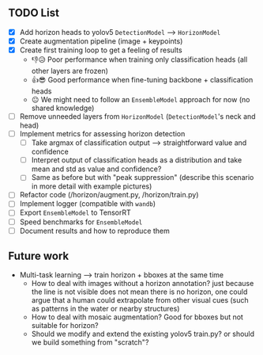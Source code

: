 ## TODO List

- [x] Add horizon heads to yolov5 `DetectionModel` --> `HorizonModel`
- [x] Create augmentation pipeline (image + keypoints)
- [x] Create first training loop to get a feeling of results
  - 👎😥 Poor performance when training only classification heads (all other layers are frozen)
  - 👍😎 Good performance when fine-tuning backbone + classification heads
  - 😐 We might need to follow an `EnsembleModel` approach for now (no shared knowledge)
- [ ] Remove unneeded layers from `HorizonModel` (`DetectionModel`'s neck and head)
- [ ] Implement metrics for assessing horizon detection
  - [ ] Take argmax of classification output --> straightforward value and confidence
  - [ ] Interpret output of classification heads as a distribution and take mean and std as value and confidence?
  - [ ] Same as before but with "peak suppression" (describe this scenario in more detail with example pictures)
- [ ] Refactor code (/horizon/augment.py, /horizon/train.py)
- [ ] Implement logger (compatible with `wandb`)
- [ ] Export `EnsembleModel` to TensorRT
- [ ] Speed benchmarks for `EnsembleModel`
- [ ] Document results and how to reproduce them

## Future work

- Multi-task learning --> train horizon + bboxes at the same time
  - How to deal with images without a horizon annotation? just because the line is not visible does not mean there is no horizon, one could argue that a human could extrapolate from other visual cues (such as patterns in the water or nearby structures)
  - How to deal with mosaic augmentation? Good for bboxes but not suitable for horizon?
  - Should we modify and extend the existing yolov5 train.py? or should we build something from "scratch"?
